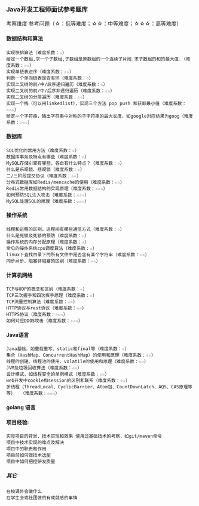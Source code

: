### Java开发工程师面试参考题库	
考察维度	参考问题（☆：低等难度；☆☆：中等难度；☆☆☆：高等难度）
#### 数据结构和算法	
    实现快排算法（难度系数：☆）
	给定一个数组,求一个子数组,子数组是原数组的一个连续子片段.求子数组的和的最大值.（难度系数：☆☆）
	实现单链表逆序（难度系数：☆☆）
	判断一个单向链表是否有环（难度系数：☆）
	实现二叉树的前/中/后序递归遍历（难度系数：☆）
	实现二叉树的前/中/后序非递归遍历（难度系数：☆☆）
	实现二叉树的分层遍历（难度系数：☆☆）
	实现一个栈（可以用linkedlist），实现三个方法 pop push 和获取最小值（难度系数：☆☆☆）
	给定一个字符串，输出字符串中对称的子字符串的最大长度，如google对应结果为goog（难度系数：☆☆☆）
#### 数据库	
    SQL优化的常用方法（难度系数：☆）
	数据库事务及特点有哪些（难度系数：☆）
	MySQL存储引擎有哪些，各自有什么特点？（难度系数：☆）
	什么是乐观锁、悲观锁（难度系数：☆）
	二/三阶段提交协议（难度系数：☆☆）
	分布式数据库如Redis/mencache的使用（难度系数：☆☆）
	Redis常用数据结构的实现原理（难度系数：☆☆☆）
	如何预防SQL注入攻击（难度系数：☆☆☆）
	MySQL处理SQL的原理（难度系数：☆☆☆）
#### 操作系统	
    线程和进程的区别，进程间有哪些通信方式（难度系数：☆）
	什么是死锁及死锁的预防（难度系数：☆）
	操作系统的内存分配原理（难度系数：☆）
	常见的操作系统cpu调度算法（难度系数：☆）
	linux下查找目录下的所有文件中是否含有某个字符串（难度系数：☆☆）
	同步异步、阻塞非阻塞的区别（难度系数：☆☆）
#### 计算机网络	
    TCP与UDP的概念和区别（难度系数：☆）
	TCP三次握手和四次挥手原理（难度系数：☆）
	TCP流量控制算法（难度系数：☆☆）
	HTTP协议与rest协议（难度系数：☆☆）
	HTTPS协议（难度系数：☆☆☆）
	如何对应DDOS攻击（难度系数：☆☆☆）
#### Java语言	
    Java基础，如重载重写、static和final等（难度系数：☆）
	集合（HashMap、ConcurrentHashMap）的使用和原理（难度系数：☆☆）
	线程的创建、线程池的使用、volatile的使用和原理（难度系数：☆☆）
	JVM及垃圾回收算法（难度系数：☆☆）
	设计模式，如线程安全的单例模式（难度系数：☆☆）
	web开发中cookie和session的区别和联系（难度系数：☆☆）
	多线程（ThreadLocal、CyclicBarrier、Atom包、CountDownLatch、AQS、CAS原理等等）  （难度系数：☆☆☆）
#### golang 语言

#### 项目经验:
    实际项目的背景、技术实现和效果	使用过基础技术的考察，如git/maven命令
	项目中技术实现的难点及解决
	项目中的职责和作用
	项目前如何做技术选型
	项目中如何把控研发质量
##### 其它	
	在校课外会做什么
	在学生会或社团做的有成就感的事情
	
	
	